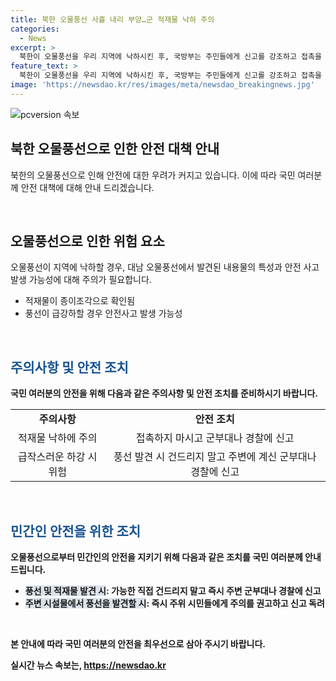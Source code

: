 ```yaml
---
title: 북한 오물풍선 사흘 내리 부양…군 적재물 낙하 주의
categories:
  - News
excerpt: >
  북한이 오물풍선을 우리 지역에 낙하시킨 후, 국방부는 주민들에게 신고를 강조하고 접촉을 자제할 것을 요청했다. 이로써 올해 들어 벌써 7번째로 확인된 이번 낙하물로 인해 우리 지역에는 100여 개의 풍선이 떨어졌으며, 대부분 종잇조각으로 확인됐다. 군 당국은 풍선이 예상치 못한 하강으로 인한 피해에 주의를 당부했다.
feature_text: >
  북한이 오물풍선을 우리 지역에 낙하시킨 후, 국방부는 주민들에게 신고를 강조하고 접촉을 자제할 것을 요청했다. 이로써 올해 들어 벌써 7번째로 확인된 이번 낙하물로 인해 우리 지역에는 100여 개의 풍선이 떨어졌으며, 대부분 종잇조각으로 확인됐다. 군 당국은 풍선이 예상치 못한 하강으로 인한 피해에 주의를 당부했다.
image: 'https://newsdao.kr/res/images/meta/newsdao_breakingnews.jpg'
---
```


<p><img src="https://newsdao.kr/res/images/meta/newsdao_breakingnews.jpg" alt="pcversion 속보" /></p>

<h2 data-ke-size="size26">북한 오물풍선으로 인한 안전 대책 안내</h2>

<p>북한의 오물풍선으로 인해 안전에 대한 우려가 커지고 있습니다. 이에 따라 국민 여러분께 안전 대책에 대해 안내 드리겠습니다.</p>

<p data-ke-size="size16">&nbsp;</p>

<h2>오물풍선으로 인한 위험 요소</h2>

<p>오물풍선이 지역에 낙하할 경우, 대남 오물풍선에서 발견된 내용물의 특성과 안전 사고 발생 가능성에 대해 주의가 필요합니다.</p>

<ul>
    <li>적재물이 종이조각으로 확인됨</li>
    <li>풍선이 급강하할 경우 안전사고 발생 가능성</li>
</ul>

<p data-ke-size="size16">&nbsp;</p>

<h2><b><span style="color: #1a5490;">주의사항 및 안전 조치</span><b></h2>

<p>국민 여러분의 안전을 위해 다음과 같은 주의사항 및 안전 조치를 준비하시기 바랍니다.</p>

<table>
    <tr>
        <td style="text-align: center; height: 17px;"><b>주의사항</b></td>
        <td style="text-align: center; height: 17px;"><b>안전 조치</b></td>
    </tr>
    <tr>
        <td style="text-align: center; height: 17px;">적재물 낙하에 주의</td>
        <td style="text-align: center; height: 17px;">접촉하지 마시고 군부대나 경찰에 신고</td>
    </tr>
    <tr>
        <td style="text-align: center; height: 17px;">급작스러운 하강 시 위험</td>
        <td style="text-align: center; height: 17px;">풍선 발견 시 건드리지 말고 주변에 계신 군부대나 경찰에 신고</td>
    </tr>
</table>

<p data-ke-size="size16">&nbsp;</p>

<h2><b><span style="color: #1a5490;">민간인 안전을 위한 조치</span><b></h2>

<p>오물풍선으로부터 민간인의 안전을 지키기 위해 다음과 같은 조치를 국민 여러분께 안내 드립니다.</p>

<ul>
    <li><b><span style="background-color: #21538527;">풍선 및 적재물 발견 시</span></b>: 가능한 직접 건드리지 말고 즉시 주변 군부대나 경찰에 신고</li>
    <li><b><span style="background-color: #21538527;">주변 시설물에서 풍선을 발견할 시</span></b>: 즉시 주위 시민들에게 주의를 권고하고 신고 독려</li>
</ul>

<p data-ke-size="size16">&nbsp;</p>

<p>본 안내에 따라 국민 여러분의 안전을 최우선으로 삼아 주시기 바랍니다.</p>
실시간 뉴스 속보는, <a href="https://newsdao.kr" rel="dofollow">https://newsdao.kr</a>


